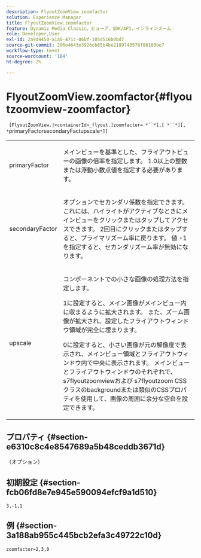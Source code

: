 ```yaml
---
description: FlyoutZoomView.zoomfactor
solution: Experience Manager
title: FlyoutZoomView.zoomfactor
feature: Dynamic Media Classic，ビューア，SDK/API，インラインズーム
role: Developer,User
exl-id: 2a9d4450-a1a0-471c-86bf-105d516b0bd7
source-git-commit: 206e4643e3926cb85b4be2189743578f88180be7
workflow-type: tm+mt
source-wordcount: '184'
ht-degree: 2%

---
```


# FlyoutZoomView.zoomfactor{#flyoutzoomview-zoomfactor}

` [FlyoutZoomView.|<containerId>_flyout.]zoomfactor= *``*[,[ *``*][, *`primaryFactorsecondaryFactupscale`*]]`

<table id="table_9B98C97485DD4DEB8A6ECBCE8DF6B886"> 
 <tbody> 
  <tr> 
   <td colname="col1"> <p> <span class="codeph"> <span class="varname"> primaryFactor</span> </span> </p> </td> 
   <td colname="col2"> <p> メインビューを基準とした、フライアウトビューの画像の倍率を指定します。<span class="codeph"> 1.0</span>以上の整数または浮動小数点値を指定する必要があります。 </p> </td> 
  </tr> 
  <tr> 
   <td colname="col1"> <p> <span class="codeph"> <span class="varname"> secondaryFactor</span> </span> </p> </td> 
   <td colname="col2"> <p> オプションでセカンダリ係数を指定できます。これには、ハイライトがアクティブなときにメインビューをクリックまたはタップしてアクセスできます。 2回目にクリックまたはタップすると、プライマリズーム率に戻ります。 値<span class="codeph"> -1</span>を指定すると、セカンダリズーム率が無効になります。 </p> </td> 
  </tr> 
  <tr> 
   <td colname="col1"> <p><span class="codeph"><span class="varname"> upscale</span></span> </p> </td> 
   <td colname="col2"> <p>コンポーネントでの小さな画像の処理方法を指定します。 </p> <p><span class="codeph"> 1</span>に設定すると、メイン画像がメインビュー内に収まるように拡大されます。 また、ズーム画像が拡大され、設定したフライアウトウィンドウ領域が完全に埋まります。 </p> <p><span class="codeph"> 0</span>に設定すると、小さい画像が元の解像度で表示され、メインビュー領域とフライアウトウィンドウ内で中央に表示されます。 メインビューとフライアウトウィンドウのそれぞれで、 <span class="codeph"> s7flyoutzoomview</span>および<span class="codeph"> s7flyoutzoom</span> CSSクラスのbackgroundまたは類似のCSSプロパティを使用して、画像の周囲に余分な空白を設定できます。 </p> </td> 
  </tr> 
 </tbody> 
</table>

## プロパティ {#section-e6310c8c4e8547689a5b48ceddb3671d}

（オプション）

## 初期設定 {#section-fcb06fd8e7e945e590094efcf9a1d510}

`3,-1,1`

## 例 {#section-3a188ab955c445bcb2efa3c49722c10d}

`zoomfactor=2,3,0`
